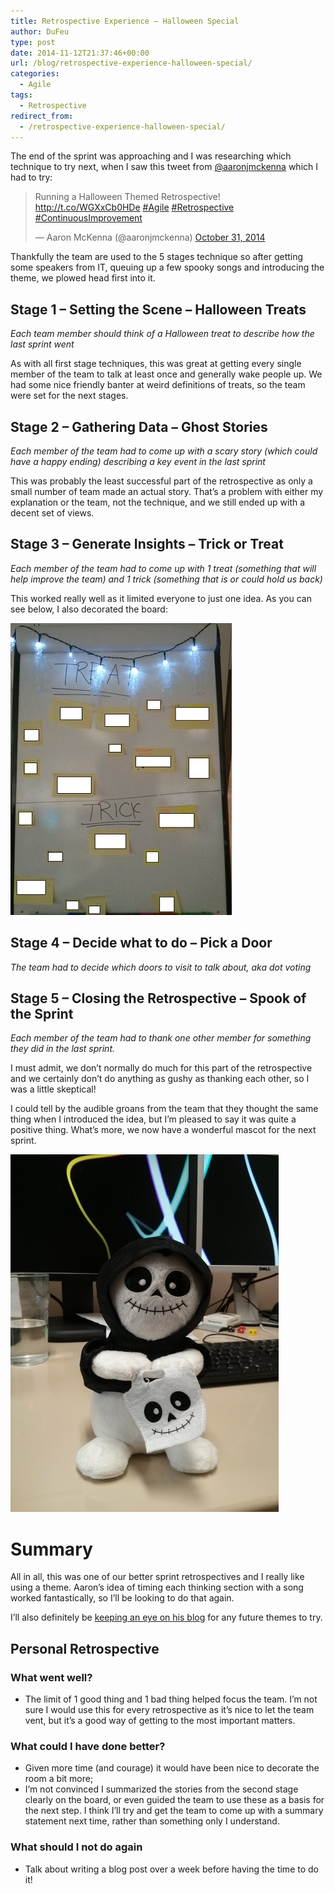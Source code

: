 ```yaml
---
title: Retrospective Experience – Halloween Special
author: DuFeu
type: post
date: 2014-11-12T21:37:46+00:00
url: /blog/retrospective-experience-halloween-special/
categories:
  - Agile
tags:
  - Retrospective
redirect_from:
  - /retrospective-experience-halloween-special/
---
```


The end of the sprint was approaching and I was researching which technique to try next, when I saw this tweet from [@aaronjmckenna][1] which I had to try:

<blockquote class="twitter-tweet" width="550">
  <p>
    Running a Halloween Themed Retrospective! <a href="http://t.co/WGXxCb0HDe">http://t.co/WGXxCb0HDe</a> <a href="https://twitter.com/hashtag/Agile?src=hash">#Agile</a> <a href="https://twitter.com/hashtag/Retrospective?src=hash">#Retrospective</a> <a href="https://twitter.com/hashtag/ContinuousImprovement?src=hash">#ContinuousImprovement</a>
  </p>
  
  <p>
    &mdash; Aaron McKenna (@aaronjmckenna) <a href="https://twitter.com/aaronjmckenna/status/528130383389261825">October 31, 2014</a>
  </p>
</blockquote>

Thankfully the team are used to the 5 stages technique so after getting some speakers from IT, queuing up a few spooky songs and introducing the theme, we plowed head first into it.

## Stage 1 &#8211; Setting the Scene &#8211; Halloween Treats

_Each team member should think of a Halloween treat to describe how the last sprint went_

As with all first stage techniques, this was great at getting every single member of the team to talk at least once and generally wake people up. We had some nice friendly banter at weird definitions of treats, so the team were set for the next stages.

## Stage 2 &#8211; Gathering Data &#8211; Ghost Stories

_Each member of the team had to come up with a scary story (which could have a happy ending) describing a key event in the last sprint_

This was probably the least successful part of the retrospective as only a small number of team made an actual story. That&#8217;s a problem with either my explanation or the team, not the technique, and we still ended up with a decent set of views.

## Stage 3 &#8211; Generate Insights &#8211; Trick or Treat

_Each member of the team had to come up with 1 treat (something that will help improve the team) and 1 trick (something that is or could hold us back)_

This worked really well as it limited everyone to just one idea. As you can see below, I also decorated the board:

![Trick Or Treat Board](../../images/2014/11/TrickOrTreatBoard.jpg "Trick Or Treat Board")

## Stage 4 &#8211; Decide what to do &#8211; Pick a Door

_The team had to decide which doors to visit to talk about, aka dot voting_

## Stage 5 &#8211; Closing the Retrospective &#8211; Spook of the Sprint

_Each member of the team had to thank one other member for something they did in the last sprint._

I must admit, we don&#8217;t normally do much for this part of the retrospective and we certainly don&#8217;t do anything as gushy as thanking each other, so I was a little skeptical!

I could tell by the audible groans from the team that they thought the same thing when I introduced the idea, but I&#8217;m pleased to say it was quite a positive thing. What&#8217;s more, we now have a wonderful mascot for the next sprint.

![Sprint Mascot](../../images/2014/11/SprintMascot.jpg "Sprint Mascot")

# Summary

All in all, this was one of our better sprint retrospectives and I really like using a theme. Aaron&#8217;s idea of timing each thinking section with a song worked fantastically, so I&#8217;ll be looking to do that again.

I&#8217;ll also definitely be [keeping an eye on his blog][2] for any future themes to try.

## Personal Retrospective

### What went well?

- The limit of 1 good thing and 1 bad thing helped focus the team. I&#8217;m not sure I would use this for every retrospective as it&#8217;s nice to let the team vent, but it&#8217;s a good way of getting to the most important matters.

### What could I have done better?

- Given more time (and courage) it would have been nice to decorate the room a bit more;
- I&#8217;m not convinced I summarized the stories from the second stage clearly on the board, or even guided the team to use these as a basis for the next step. I think I&#8217;ll try and get the team to come up with a summary statement next time, rather than something only I understand.

### What should I not do again

- Talk about writing a blog post over a week before having the time to do it!

[1]: https://twitter.com/aaronjmckenna
[2]: http://www.aaronisagile.com/
